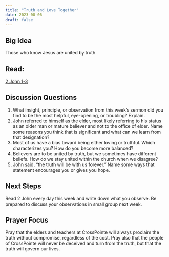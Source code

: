 ```yaml
---
title: "Truth and Love Together"
date: 2023-08-06
draft: false
---
```


## Big Idea
Those who know Jesus are united by truth. 
## Read: 
[2 John 1-3](https://www.bible.com/bible/59/2JN.1.ESV)

## Discussion Questions
1. What insight, principle, or observation from this week’s sermon did you find to be the most helpful, eye-opening, or troubling? Explain.
2. John referred to himself as the elder, most likely referring to his status as an older man or mature believer and not to the office of elder. Name some reasons you think that is significant and what can we learn from that designation?
3. Most of us have a bias toward being either loving or truthful. Which characterizes you? How do you become more balanced?
4. Believers are to be united by truth, but we sometimes have different beliefs. How do we stay united within the church when we disagree?
5. John said, “the truth will be with us forever.” Name some ways that statement encourages you or gives you hope.

## Next Steps
Read 2 John every day this week and write down what you observe. Be prepared to discuss your observations in small group next week.

## Prayer Focus
Pray that the elders and teachers at CrossPointe will always proclaim the truth without compromise, regardless of the cost. Pray also that the people of CrossPointe will never be deceived and turn from the truth, but that the truth will govern our lives.